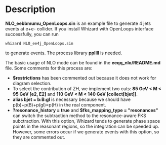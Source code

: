 # Description
**NLO_eebbmumu_OpenLoops.sin** is an example file to generate 4 jets events at e+e- collider. If you install Whizard with OpenLoops interface successfully, you can run
```
whizard NLO_ee4j_OpenLoops.sin
```
to generate events. The process library **ppllll** is needed.

The basic usage of NLO mode can be found in the **eeqq_nlo/README.md** file. Some comments for this process are:
* **$restrictions** has been commented out because it does not work for diagram selection.
* To select the contribution of ZH, we implement two cuts: **85 GeV < M < 95 GeV [e2, E2]** and **110 GeV < M < 140 GeV [collect[bjet]]**.
* **alias bjet = b:B:gl** is necessary because we should have p(b)+p(B)+p(gl)=p(H) in the real component.
* **?resonance_history = true** and **$fks_mapping_type = "resonances"** can switch the subtraction method to the resonance-aware FKS subctraction.
  With this option, Whizard tends to generate phase space points in the reasonant regions, so the integration can be speeded up.
  However, some errors occur if we generate events with this option, so they are commented out.
